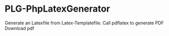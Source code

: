 # PLG-PhpLatexGenerator
Generate an Latexfile from Latex-Templatefile.
Call pdflatex to generate PDF
Download pdf

